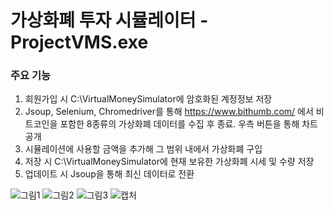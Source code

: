 # 가상화폐 투자 시뮬레이터 - ProjectVMS.exe


### 주요 기능
1. 회원가입 시 C:\VirtualMoneySimulator에 암호화된 계정정보 저장
2. Jsoup, Selenium, Chromedriver를 통해 https://www.bithumb.com/ 에서 비트코인을 포함한 8종류의 가상화폐 데이터를 수집 후 종료. 우측 버튼을 통해 차트 공개
3. 시뮬레이션에 사용할 금액을 추가해 그 범위 내에서 가상화폐 구입
4. 저장 시 C:\VirtualMoneySimulator에 현재 보유한 가상화폐 시세 및 수량 저장
5. 업데이트 시 Jsoup을 통해 최신 데이터로 전환

![그림1](https://user-images.githubusercontent.com/62985311/91823672-8c27c700-ec74-11ea-911b-9e51a8fcd381.png)
![그림2](https://user-images.githubusercontent.com/62985311/91823681-8df18a80-ec74-11ea-98a6-6122c50d02bd.png)
![그림3](https://user-images.githubusercontent.com/62985311/91823686-8fbb4e00-ec74-11ea-921a-d969f6a89d3d.png)
![캡처](https://user-images.githubusercontent.com/62985311/91823691-91851180-ec74-11ea-8a97-a41647af0380.JPG)
